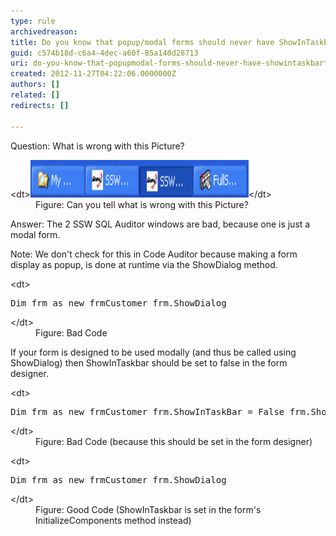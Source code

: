 ```yaml
---
type: rule
archivedreason: 
title: Do you know that popup/modal forms should never have ShowInTaskbar=True?
guid: c574b18d-c6a4-4dec-a60f-85a140d28713
uri: do-you-know-that-popupmodal-forms-should-never-have-showintaskbartrue
created: 2012-11-27T04:22:06.0000000Z
authors: []
related: []
redirects: []

---
```


Question: What is wrong with this Picture?
<dl class="image">&lt;dt&gt;<img alt="Modal Form in Taskbar" src="../../assets/ShowInTaskBar.jpg" width="349" height="60">&lt;/dt&gt;
<dd>Figure: Can you tell what is wrong with this Picture?</dd></dl>
<!--endintro-->

Answer: The 2 SSW SQL Auditor windows are bad, because one is just a modal form.

Note: We don't check for this in Code Auditor because making a form display as popup, is done at runtime via the ShowDialog method.
<dl class="badCode">&lt;dt&gt;<pre>Dim frm as new frmCustomer frm.ShowDialog</pre>&lt;/dt&gt; <dd>Figure: Bad Code</dd></dl>
If your form is designed to be used modally (and thus be called using ShowDialog) then ShowInTaskbar should be set to false in the form designer.
<dl class="badCode">&lt;dt&gt;<pre>Dim frm as new frmCustomer frm.ShowInTaskBar = False frm.ShowDialog</pre>&lt;/dt&gt; <dd>Figure: Bad Code (because this should be set in the form designer)</dd></dl> <dl class="goodCode">&lt;dt&gt;<pre>Dim frm as new frmCustomer frm.ShowDialog</pre>&lt;/dt&gt; <dd>Figure: Good Code (ShowInTaskbar is set in the form's InitializeComponents method instead)</dd></dl>
